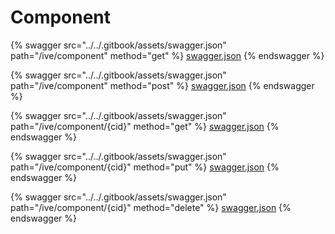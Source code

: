 # Component

{% swagger src="../../.gitbook/assets/swagger.json" path="/ive/component" method="get" %}
[swagger.json](../../.gitbook/assets/swagger.json)
{% endswagger %}

{% swagger src="../../.gitbook/assets/swagger.json" path="/ive/component" method="post" %}
[swagger.json](../../.gitbook/assets/swagger.json)
{% endswagger %}

{% swagger src="../../.gitbook/assets/swagger.json" path="/ive/component/{cid}" method="get" %}
[swagger.json](../../.gitbook/assets/swagger.json)
{% endswagger %}

{% swagger src="../../.gitbook/assets/swagger.json" path="/ive/component/{cid}" method="put" %}
[swagger.json](../../.gitbook/assets/swagger.json)
{% endswagger %}

{% swagger src="../../.gitbook/assets/swagger.json" path="/ive/component/{cid}" method="delete" %}
[swagger.json](../../.gitbook/assets/swagger.json)
{% endswagger %}

